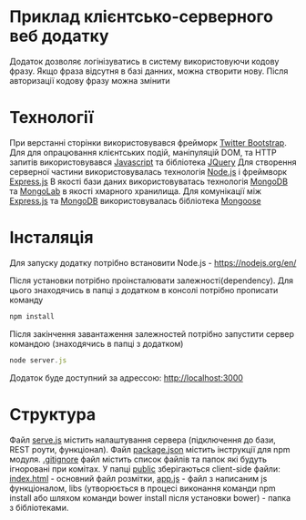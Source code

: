 # Приклад клієнтсько-серверного веб додатку
Додаток дозволяє логінізуватись в систему використовуючи кодову фразу.
Якщо фраза відсутня в базі данних, можна створити нову. 
Після авторизації кодову фразу можна змінити 
# Технології
При верстанні сторінки використовувався фрейморк [Twitter Bootstrap](http://getbootstrap.com/).
Для для опрацювання клієнтських подій, маніпуляцій DOM, та HTTP запитів використовувався 
[Javascript](https://developer.mozilla.org/en-US/docs/Web/JavaScript) та бібліотека [JQuery](https://jquery.com/)
Для створення серверної частини використовувалась технологія [Node.js](https://nodejs.org/en/) і фреймворк [Express.js](http://expressjs.com/)
В якості бази даних використовуватась технологія [MongoDB](https://www.mongodb.org/) та [MongoLab](https://mongolab.com/) в якості хмарного хранилища.
Для комунікації між [Express.js](http://expressjs.com/) та [MongoDB](https://www.mongodb.org/) використовувалась бібліотека [Mongoose](http://mongoosejs.com/)
# Інсталяція

Для запуску додатку потрібно встановити Node.js - https://nodejs.org/en/

Після установки потрібно проінсталювати залежності(dependency). Для цього знаходячись в папці з додатком в консолі потрібно прописати команду
```js
npm install
```
Після закінчення завантаження залежностей потрібно запустити сервер командою (знаходячись в папці з додатком)
```js
node server.js
```
Додаток буде доступний за адрессою: [http://localhost:3000](http://localhost:3000)

# Структура
Файл [serve.js](https://github.com/Elythingol/studentsExample/blob/master/server.js) містить налаштування сервера (підключення до бази, REST роути, функціонал). Файл [package.json](https://github.com/Elythingol/studentsExample/blob/master/package.json) містить інструкції для npm модуля. [.gitignore](https://github.com/Elythingol/studentsExample/blob/master/.gitignore) файл містить список файлів та папок які будуть ігноровані при комітах. У папці [public](https://github.com/Elythingol/studentsExample/tree/master/public) зберігаються client-side файли: [index.html](https://github.com/Elythingol/studentsExample/blob/master/public/index.html) - основний файл розмітки, [app.js](https://github.com/Elythingol/studentsExample/blob/master/public/app.js) - файл з написаним js функціоналом, libs (утворюється в процесі виконання команди npm install або шляхом команди bower install після установки bower) - папка з бібліотеками. 
